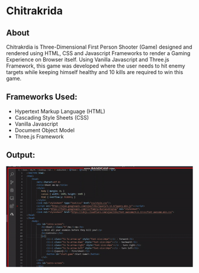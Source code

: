 # Chitrakrida

## About 

Chitrakrdia is Three-Dimensional First Person Shooter (Game) designed and rendered using HTML, CSS and Javascript Frameworks to render
a Gaming Experience on Browser itself. Using Vanilla Javascript and Three.js Framework, this game was developed where the user needs to hit enemy targets while keeping himself healthy and 10 kills are required to win this game. 

## Frameworks Used: 

- Hypertext Markup Language (HTML)
- Cascading Style Sheets (CSS)
- Vanilla Javascript
- Document Object Model
- Three.js Framework

## Output:

![image](https://github.com/HarshCasper/Chitrakrida/blob/master/images/ezgif-1-930e916265b2.gif)
